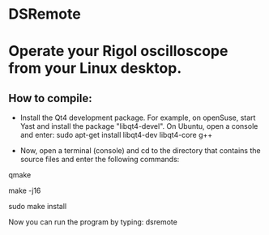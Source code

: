 # DSRemote
Operate your Rigol oscilloscope from your Linux desktop.
========================================================

How to compile:
---------------

- Install the Qt4 development package.
 For example, on openSuse, start Yast and install the package "libqt4-devel".
 On Ubuntu, open a console and enter: sudo apt-get install libqt4-dev libqt4-core g++

- Now, open a terminal (console) and cd to the directory that contains the source files and
 enter the following commands:

 qmake

 make -j16

 sudo make install

 Now you can run the program by typing: dsremote

